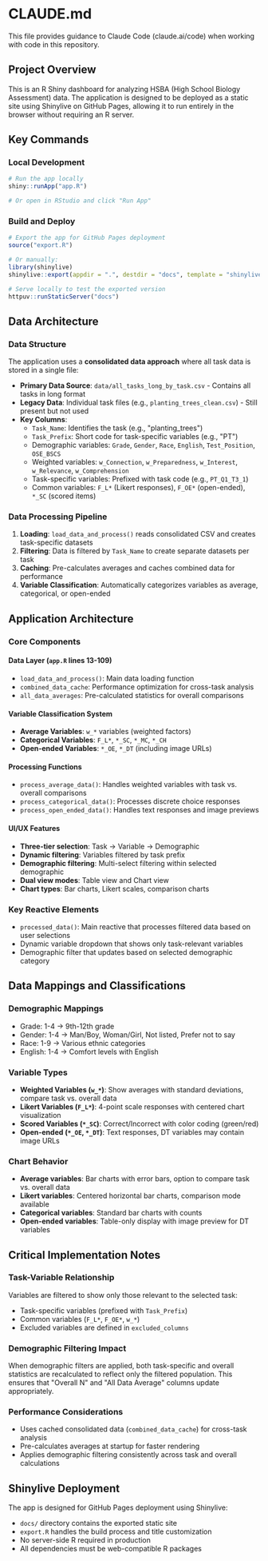 # CLAUDE.md

This file provides guidance to Claude Code (claude.ai/code) when working with code in this repository.

## Project Overview

This is an R Shiny dashboard for analyzing HSBA (High School Biology Assessment) data. The application is designed to be deployed as a static site using Shinylive on GitHub Pages, allowing it to run entirely in the browser without requiring an R server.

## Key Commands

### Local Development
```r
# Run the app locally
shiny::runApp("app.R")

# Or open in RStudio and click "Run App"
```

### Build and Deploy
```r
# Export the app for GitHub Pages deployment
source("export.R")

# Or manually:
library(shinylive)
shinylive::export(appdir = ".", destdir = "docs", template = "shinylive-template.html")

# Serve locally to test the exported version
httpuv::runStaticServer("docs")
```

## Data Architecture

### Data Structure
The application uses a **consolidated data approach** where all task data is stored in a single file:

- **Primary Data Source**: `data/all_tasks_long_by_task.csv` - Contains all tasks in long format
- **Legacy Data**: Individual task files (e.g., `planting_trees_clean.csv`) - Still present but not used
- **Key Columns**:
  - `Task_Name`: Identifies the task (e.g., "planting_trees")
  - `Task_Prefix`: Short code for task-specific variables (e.g., "PT")
  - Demographic variables: `Grade`, `Gender`, `Race`, `English`, `Test_Position`, `OSE_BSCS`
  - Weighted variables: `w_Connection`, `w_Preparedness`, `w_Interest`, `w_Relevance`, `w_Comprehension`
  - Task-specific variables: Prefixed with task code (e.g., `PT_Q1_T3_1`)
  - Common variables: `F_L*` (Likert responses), `F_OE*` (open-ended), `*_SC` (scored items)

### Data Processing Pipeline
1. **Loading**: `load_data_and_process()` reads consolidated CSV and creates task-specific datasets
2. **Filtering**: Data is filtered by `Task_Name` to create separate datasets per task
3. **Caching**: Pre-calculates averages and caches combined data for performance
4. **Variable Classification**: Automatically categorizes variables as average, categorical, or open-ended

## Application Architecture

### Core Components

#### Data Layer (`app.R` lines 13-109)
- `load_data_and_process()`: Main data loading function
- `combined_data_cache`: Performance optimization for cross-task analysis
- `all_data_averages`: Pre-calculated statistics for overall comparisons

#### Variable Classification System
- **Average Variables**: `w_*` variables (weighted factors)
- **Categorical Variables**: `F_L*`, `*_SC`, `*_MC`, `*_CH` 
- **Open-ended Variables**: `*_OE`, `*_DT` (including image URLs)

#### Processing Functions
- `process_average_data()`: Handles weighted variables with task vs. overall comparisons
- `process_categorical_data()`: Processes discrete choice responses
- `process_open_ended_data()`: Handles text responses and image previews

#### UI/UX Features
- **Three-tier selection**: Task → Variable → Demographic
- **Dynamic filtering**: Variables filtered by task prefix
- **Demographic filtering**: Multi-select filtering within selected demographic
- **Dual view modes**: Table view and Chart view
- **Chart types**: Bar charts, Likert scales, comparison charts

### Key Reactive Elements
- `processed_data()`: Main reactive that processes filtered data based on user selections
- Dynamic variable dropdown that shows only task-relevant variables
- Demographic filter that updates based on selected demographic category

## Data Mappings and Classifications

### Demographic Mappings
- Grade: 1-4 → 9th-12th grade
- Gender: 1-4 → Man/Boy, Woman/Girl, Not listed, Prefer not to say
- Race: 1-9 → Various ethnic categories
- English: 1-4 → Comfort levels with English

### Variable Types
- **Weighted Variables (`w_*`)**: Show averages with standard deviations, compare task vs. overall data
- **Likert Variables (`F_L*`)**: 4-point scale responses with centered chart visualization
- **Scored Variables (`*_SC`)**: Correct/Incorrect with color coding (green/red)
- **Open-ended (`*_OE`, `*_DT`)**: Text responses, DT variables may contain image URLs

### Chart Behavior
- **Average variables**: Bar charts with error bars, option to compare task vs. overall data
- **Likert variables**: Centered horizontal bar charts, comparison mode available
- **Categorical variables**: Standard bar charts with counts
- **Open-ended variables**: Table-only display with image preview for DT variables

## Critical Implementation Notes

### Task-Variable Relationship
Variables are filtered to show only those relevant to the selected task:
- Task-specific variables (prefixed with `Task_Prefix`)
- Common variables (`F_L*`, `F_OE*`, `w_*`)
- Excluded variables are defined in `excluded_columns`

### Demographic Filtering Impact
When demographic filters are applied, both task-specific and overall statistics are recalculated to reflect only the filtered population. This ensures that "Overall N" and "All Data Average" columns update appropriately.

### Performance Considerations
- Uses cached consolidated data (`combined_data_cache`) for cross-task analysis
- Pre-calculates averages at startup for faster rendering
- Applies demographic filtering consistently across task and overall calculations

## Shinylive Deployment

The app is designed for GitHub Pages deployment using Shinylive:
- `docs/` directory contains the exported static site
- `export.R` handles the build process and title customization
- No server-side R required in production
- All dependencies must be web-compatible R packages